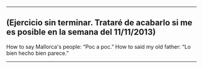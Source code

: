 --------
(Ejercicio sin terminar. Trataré de acabarlo si me es posible en la semana del 11/11/2013)
--------
How to say  Mallorca's people:  “Poc a poc.”
How to said my old father: “Lo bien hecho bien parece.”

-------

